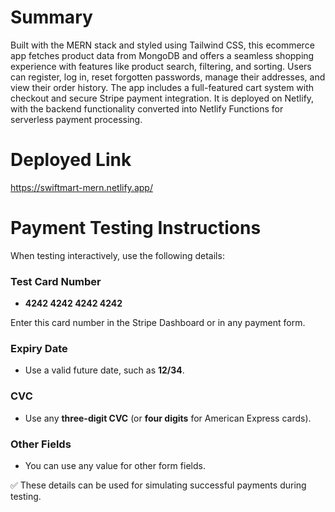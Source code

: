 # Summary

Built with the MERN stack and styled using Tailwind CSS, this ecommerce app fetches product data from MongoDB and offers a seamless shopping experience with features like product search, filtering, and sorting. Users can register, log in, reset forgotten passwords, manage their addresses, and view their order history. The app includes a full-featured cart system with checkout and secure Stripe payment integration. It is deployed on Netlify, with the backend functionality converted into Netlify Functions for serverless payment processing.

# Deployed Link

https://swiftmart-mern.netlify.app/

# Payment Testing Instructions

When testing interactively, use the following details:

### Test Card Number

- **4242 4242 4242 4242**

Enter this card number in the Stripe Dashboard or in any payment form.

### Expiry Date

- Use a valid future date, such as **12/34**.

### CVC

- Use any **three-digit CVC** (or **four digits** for American Express cards).

### Other Fields

- You can use any value for other form fields.

✅ These details can be used for simulating successful payments during testing.
